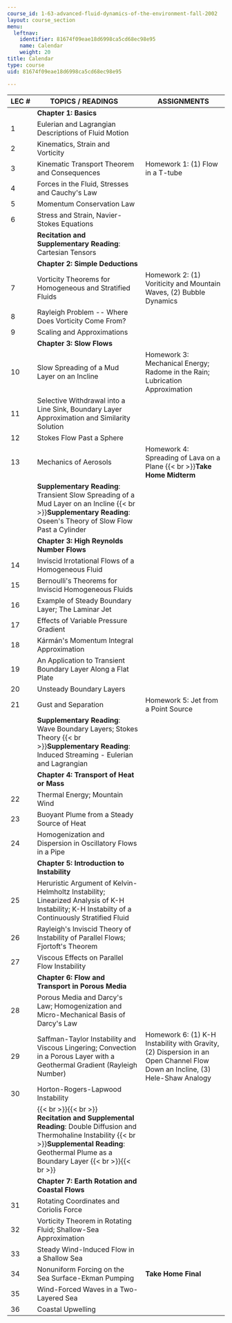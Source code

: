 ```yaml
---
course_id: 1-63-advanced-fluid-dynamics-of-the-environment-fall-2002
layout: course_section
menu:
  leftnav:
    identifier: 81674f09eae18d6998ca5cd68ec98e95
    name: Calendar
    weight: 20
title: Calendar
type: course
uid: 81674f09eae18d6998ca5cd68ec98e95

---
```


| LEC # | TOPICS / READINGS     | ASSIGNMENTS |
| --- | --- | --- |
|  | **Chapter 1: Basics** |  |
| 1 | Eulerian and Lagrangian Descriptions of Fluid Motion |  |
| 2 | Kinematics, Strain and Vorticity |  |
| 3 | Kinematic Transport Theorem and Consequences | Homework 1: (1) Flow in a T-tube |
| 4 | Forces in the Fluid, Stresses and Cauchy's Law |  |
| 5 | Momentum Conservation Law |  |
| 6 | Stress and Strain, Navier-Stokes Equations |  |
|  | **Recitation and Supplementary Reading**: Cartesian Tensors |  |
|  | **Chapter 2: Simple Deductions** |  |
| 7 | Vorticity Theorems for Homogeneous and Stratified Fluids | Homework 2: (1) Voriticity and Mountain Waves, (2) Bubble Dynamics |
| 8 | Rayleigh Problem -- Where Does Vorticity Come From? |  |
| 9 | Scaling and Approximations |  |
|  | **Chapter 3: Slow Flows** |  |
| 10 | Slow Spreading of a Mud Layer on an Incline | Homework 3: Mechanical Energy; Radome in the Rain; Lubrication Approximation |
| 11 | Selective Withdrawal into a Line Sink, Boundary Layer Approximation and Similarity Solution |  |
| 12 | Stokes Flow Past a Sphere |  |
| 13 | Mechanics of Aerosols | Homework 4: Spreading of Lava on a Plane  {{< br >}}**Take Home Midterm** |
|  | **Supplementary Reading**: Transient Slow Spreading of a Mud Layer on an Incline  {{< br >}}**Supplementary Reading**: Oseen's Theory of Slow Flow Past a Cylinder |  |
|  | **Chapter 3: High Reynolds Number Flows** |  |
| 14 | Inviscid Irrotational Flows of a Homogeneous Fluid |  |
| 15 | Bernoulli's Theorems for Inviscid Homogeneous Fluids |  |
| 16 | Example of Steady Boundary Layer; The Laminar Jet |  |
| 17 | Effects of Variable Pressure Gradient |  |
| 18 | Kármán's Momentum Integral Approximation |  |
| 19 | An Application to Transient Boundary Layer Along a Flat Plate |  |
| 20 | Unsteady Boundary Layers |  |
| 21 | Gust and Separation | Homework 5: Jet from a Point Source |
|  | **Supplementary Reading**: Wave Boundary Layers; Stokes Theory  {{< br >}}**Supplementary Reading**: Induced Streaming - Eulerian and Lagrangian |  |
|  | **Chapter 4: Transport of Heat or Mass** |  |
| 22 | Thermal Energy; Mountain Wind |  |
| 23 | Buoyant Plume from a Steady Source of Heat |  |
| 24 | Homogenization and Dispersion in Oscillatory Flows in a Pipe |  |
|  | **Chapter 5: Introduction to Instability** |  |
| 25 | Heruristic Argument of Kelvin-Helmholtz Instability; Linearized Analysis of K-H Instability; K-H Instabilty of a Continuously Stratified Fluid |  |
| 26 | Rayleigh's Inviscid Theory of Instability of Parallel Flows; Fjortoft's Theorem |  |
| 27 | Viscous Effects on Parallel Flow Instability |  |
|  | **Chapter 6: Flow and Transport in Porous Media** |  |
| 28 | Porous Media and Darcy's Law; Homogenization and Micro-Mechanical Basis of Darcy's Law |  |
| 29 | Saffman-Taylor Instability and Viscous Lingering; Convection in a Porous Layer with a Geothermal Gradient (Rayleigh Number) | Homework 6: (1) K-H Instability with Gravity, (2) Dispersion in an Open Channel Flow Down an Incline, (3) Hele-Shaw Analogy |
| 30 | Horton-Rogers-Lapwood Instability |  |
|  |  {{< br >}}{{< br >}} **Recitation and Supplemental Reading**: Double Diffusion and Thermohaline Instability  {{< br >}}**Supplemental Reading**: Geothermal Plume as a Boundary Layer {{< br >}}{{< br >}}  |  |
|  | **Chapter 7: Earth Rotation and Coastal Flows** |  |
| 31 | Rotating Coordinates and Coriolis Force |  |
| 32 | Vorticity Theorem in Rotating Fluid; Shallow-Sea Approximation |  |
| 33 | Steady Wind-Induced Flow in a Shallow Sea |  |
| 34 | Nonuniform Forcing on the Sea Surface-Ekman Pumping | **Take Home Final** |
| 35 | Wind-Forced Waves in a Two-Layered Sea |  |
| 36 | Coastal Upwelling |